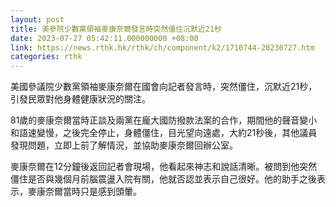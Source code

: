 ```yaml
---
layout: post
title: 美參院少數黨領袖麥康奈爾發言時突然僵住沉默近21秒
date: 2023-07-27 05:42:11.000000000 +08:00
link: https://news.rthk.hk/rthk/ch/component/k2/1710744-20230727.htm
categories: rthk
---
```


美國參議院少數黨領袖麥康奈爾在國會向記者發言時，突然僵住，沉默近21秒，引發民眾對他身體健康狀況的關注。

81歲的麥康奈爾當時正談及兩黨在龐大國防撥款法案的合作，期間他的聲音變小和語速變慢，之後完全停止，身體僵住，目光望向遠處，大約21秒後，其他議員發現問題，立即上前了解情況，並協助麥康奈爾回辦公室。

麥康奈爾在12分鐘後返回記者會現場，他看起來神志和說話清晰。被問到他突然僵住是否與幾個月前腦震盪入院有關，他就否認並表示自己很好。他的助手之後表示，麥康奈爾當時只是感到頭暈。
